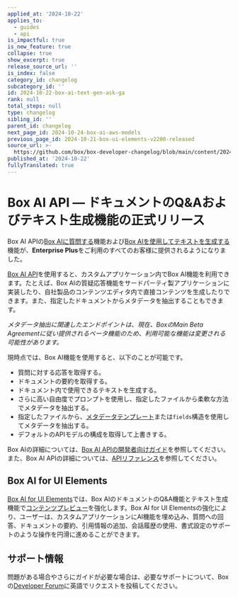 ```yaml
---
applied_at: '2024-10-22'
applies_to:
  - guides
  - api
is_impactful: true
is_new_feature: true
collapse: true
show_excerpt: true
release_source_url: ''
is_index: false
category_id: changelog
subcategory_id: ''
id: 2024-10-22-box-ai-text-gen-ask-ga
rank: null
total_steps: null
type: changelog
sibling_id: ''
parent_id: changelog
next_page_id: 2024-10-24-box-ai-aws-models
previous_page_id: 2024-10-21-box-ui-elements-v2200-released
source_url: >-
  https://github.com/box/box-developer-changelog/blob/main/content/2024/10-22-box-ai-text-gen-ask-ga.md
published_at: '2024-10-22'
fullyTranslated: true
---
```

# Box AI API — ドキュメントのQ&Aおよびテキスト生成機能の正式リリース

Box AI APIの[Box AIに質問する][2]機能および[Box AIを使用してテキストを生成する][3]機能が、**Enterprise Plus**をご利用のすべてのお客様に提供されるようになりました。

[Box AI API][1]を使用すると、カスタムアプリケーション内でBox AI機能を利用できます。たとえば、Box AIの質疑応答機能をサードパーティ製アプリケーションに実装したり、自社製品のコンテンツエディタ内で直接コンテンツを生成したりできます。また、指定したドキュメントからメタデータを抽出することもできます。

_メタデータ抽出に関連したエンドポイントは、現在、BoxのMain Beta Agreementに従い提供されるベータ機能のため、利用可能な機能は変更される可能性があります。_

<!-- more -->

現時点では、Box AI機能を使用すると、以下のことが可能です。

* 質問に対する応答を取得する。
* ドキュメントの要約を取得する。
* ドキュメント内で使用できるテキストを生成する。
* さらに高い自由度でプロンプトを使用し、指定したファイルから柔軟な方法でメタデータを抽出する。
* 指定したファイルから、[メタデータテンプレート][4]または`fields`構造を使用してメタデータを抽出する。
* デフォルトのAPIモデルの構成を取得して上書きする。

Box AIの詳細については、[Box AI APIの開発者向けガイド][1]を参照してください。また、Box AI APIの詳細については、[APIリファレンス][5]を参照してください。

## Box AI for UI Elements

[Box AI for UI Elements][6]では、Box AIのドキュメントのQ&A機能とテキスト生成機能で[コンテンツプレビュー][7]を強化します。Box AI for UI Elementsの強化により、ユーザーは、カスタムアプリケーションにAI機能を埋め込み、質問への回答、ドキュメントの要約、引用情報の追加、会話履歴の使用、書式設定のサポートのような操作を円滑に進めることができます。

## サポート情報

問題がある場合やさらにガイドが必要な場合は、必要なサポートについて、Boxの[Developer Forum][8]に英語でリクエストを投稿してください。

[1]: https://developer.box.com/guides/box-ai

[2]: g://box-ai/ask-questions/

[3]: g://box-ai/generate-text/

[4]: https://support.box.com/hc/en-us/articles/360044194033-Customizing-Metadata-Templates

[5]: e://ai-agent-ask/

[6]: g://embed/ui-elements/preview#box-ai-ui-element

[7]: g://embed/ui-elements/preview

[8]: https://forum.box.com/
